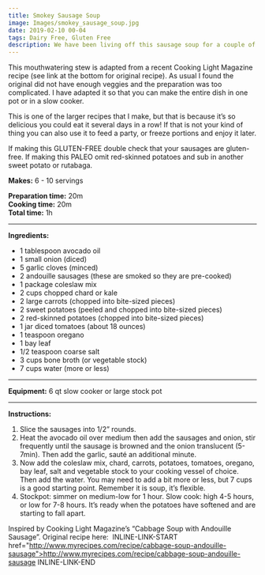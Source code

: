 ```yaml
---
title: Smokey Sausage Soup
image: Images/smokey_sausage_soup.jpg
date: 2019-02-10 00-04
tags: Dairy Free, Gluten Free
description: We have been living off this sausage soup for a couple of weeks now, not because I made too much, but because I keep making it!
---
```

This mouthwatering stew is adapted from a recent Cooking Light Magazine recipe (see link at the bottom for original recipe). As usual I found the original did not have enough veggies and the preparation was too complicated. I have adapted it so that you can make the entire dish in one pot or in a slow cooker. 

This is one of the larger recipes that I make, but that is because it’s so delicious you could eat it several days in a row! If that is not your kind of thing you can also use it to feed a party, or freeze portions and enjoy it later.

If making this GLUTEN-FREE double check that your sausages are gluten-free. 
If making this PALEO omit red-skinned potatoes and sub in another sweet potato or rutabaga.

**Makes:** 6 - 10 servings 

**Preparation time:** 20m  
**Cooking time:** 20m  
**Total time:** 1h

---

**Ingredients:**

- 1 tablespoon avocado oil
- 1 small onion (diced)
- 5 garlic cloves (minced)
- 2 andouille sausages (these are smoked so they are pre-cooked)
- 1 package coleslaw mix
- 2 cups chopped chard or kale
- 2 large carrots (chopped into bite-sized pieces)
- 2 sweet potatoes (peeled and chopped into bite-sized pieces)
- 2 red-skinned potatoes (chopped into bite-sized pieces)
- 1 jar diced tomatoes (about 18 ounces)
- 1 teaspoon oregano
- 1 bay leaf
- 1/2 teaspoon coarse salt
- 3 cups bone broth (or vegetable stock)
- 7 cups water (more or less)


---

**Equipment:** 6 qt slow cooker or large stock pot

---

**Instructions:**

1. Slice the sausages into 1/2” rounds. 
1. Heat the avocado oil over medium then add the sausages and onion, stir frequently until the sausage is browned and the onion translucent (5-7min). Then add the garlic, sauté an additional minute.
1. Now add the coleslaw mix, chard, carrots, potatoes, tomatoes, oregano, bay leaf, salt and vegetable stock to your cooking vessel of choice. Then add the water. You may need to add a bit more or less, but 7 cups is a good starting point. Remember it is soup, it’s flexible.
1. Stockpot: simmer on medium-low for 1 hour. Slow cook: high 4-5 hours, or low for 7-8 hours. It’s ready when the potatoes have softened and are starting to fall apart.


Inspired by Cooking Light Magazine’s “Cabbage Soup with Andouille Sausage”. Original recipe here:  INLINE-LINK-START href="http://www.myrecipes.com/recipe/cabbage-soup-andouille-sausage">http://www.myrecipes.com/recipe/cabbage-soup-andouille-sausage INLINE-LINK-END
